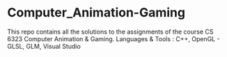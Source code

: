 # Computer_Animation-Gaming
This repo contains all the solutions to the assignments of the course CS 6323 Computer Animation &amp; Gaming. Languages &amp; Tools : C++, OpenGL - GLSL, GLM, Visual Studio
